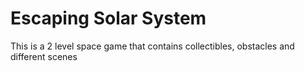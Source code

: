 # Escaping Solar System
This is a 2 level space game that contains collectibles, obstacles and different scenes
